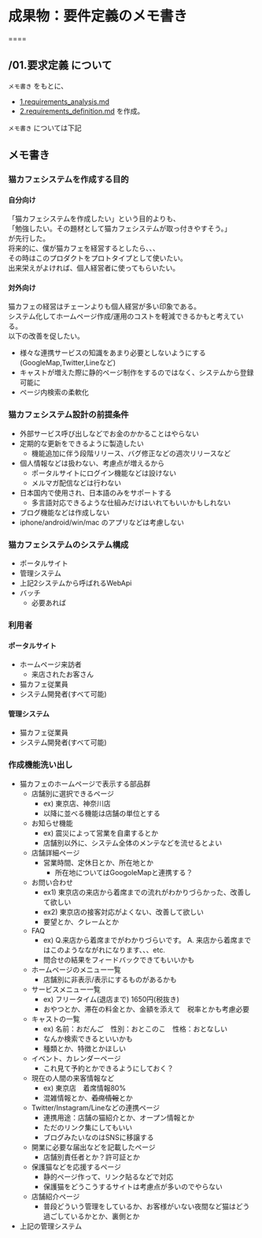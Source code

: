 # 成果物：要件定義のメモ書き
====

## /01.要求定義 について
`メモ書き` をもとに、
- [1.requirements_analysis.md](1.requirements_analysis.md)
- [2.requirements_definition.md](2.requirements_definition.md)
を作成。  

`メモ書き` については下記

## メモ書き

### 猫カフェシステムを作成する目的

#### 自分向け
「猫カフェシステムを作成したい」という目的よりも、  
「勉強したい。その題材として猫カフェシステムが取っ付きやすそう。」  
が先行した。  
将来的に、僕が猫カフェを経営するとしたら、、、  
その時はこのプロダクトをプロトタイプとして使いたい。  
出来栄えがよければ、個人経営者に使ってもらいたい。  

#### 対外向け
猫カフェの経営はチェーンよりも個人経営が多い印象である。  
システム化してホームページ作成/運用のコストを軽減できるかもと考えている。  
以下の改善を促したい。  
+ 様々な連携サービスの知識をあまり必要としないようにする(GoogleMap,Twitter,Lineなど)
+ キャストが増えた際に静的ページ制作をするのではなく、システムから登録可能に
+ ページ内検索の柔軟化

### 猫カフェシステム設計の前提条件
+ 外部サービス呼び出しなどでお金のかかることはやらない
+ 定期的な更新をできるように製造したい
  + 機能追加に伴う段階リリース、バグ修正などの週次リリースなど
+ 個人情報などは扱わない、考慮点が増えるから
  + ポータルサイトにログイン機能などは設けない
  + メルマガ配信などは行わない
+ 日本国内で使用され、日本語のみをサポートする
  + 多言語対応できるような仕組みだけはいれてもいいかもしれない
+ ブログ機能などは作成しない
+ iphone/android/win/mac のアプリなどは考慮しない

### 猫カフェシステムのシステム構成
+ ポータルサイト
+ 管理システム
+ 上記2システムから呼ばれるWebApi
+ バッチ
  + 必要あれば

### 利用者

#### ポータルサイト

+ ホームページ来訪者
  + 来店されたお客さん
+ 猫カフェ従業員
+ システム開発者(すべて可能)

#### 管理システム

+ 猫カフェ従業員
+ システム開発者(すべて可能)

### 作成機能洗い出し
+ 猫カフェのホームページで表示する部品群
  + 店舗別に選択できるページ
    + ex) 東京店、神奈川店
    + 以降に並べる機能は店舗の単位とする
  + お知らせ機能
    + ex) 震災によって営業を自粛するとか
    + 店舗別以外に、システム全体のメンテなどを流せるとよい
  + 店舗詳細ページ
    + 営業時間、定休日とか、所在地とか
      + 所在地についてはGoogoleMapと連携する？
  + お問い合わせ
    + ex1) 東京店の来店から着席までの流れがわかりづらかった、改善して欲しい 
    + ex2) 東京店の接客対応がよくない、改善して欲しい
    + 要望とか、クレームとか
  + FAQ
    + ex) Q.来店から着席までがわかりづらいです。 A. 来店から着席まではこのようなながれになります、、、etc. 
    + 問合せの結果をフィードバックできてもいいかも
  + ホームページのメニュー一覧
    + 店舗別に非表示/表示にするものがあるかも  
  + サービスメニュー一覧
    + ex) フリータイム(退店まで) 1650円(税抜き)  
    + おやつとか、滞在の料金とか、金額を添えて　税率とかも考慮必要
  + キャストの一覧
    + ex) 名前：おだんご　性別：おとこのこ　性格：おとなしい　  
    + なんか検索できるといいかも
    + 種類とか、特徴とかほしい
  + イベント、カレンダーページ
    + これ見て予約とかできるようにしておく？
  + 現在の人間の来客情報など
    + ex) 東京店　着席情報80%
    + 混雑情報とか、~~着席情報~~とか
  + Twitter/Instagram/Lineなどの連携ページ
    + 連携用途：店舗の猫紹介とか、オープン情報とか
    + ただのリンク集にしてもいい
    + ブログみたいなのはSNSに移譲する
  + 開業に必要な届出などを記載したページ
    + 店舗別責任者とか？許可証とか
  + 保護猫などを応援するページ
    + 静的ページ作って、リンク貼るなどで対応
    + 保護猫をどうこうするサイトは考慮点が多いのでやらない  
  + 店舗紹介ページ
    + 普段どういう管理をしているか、お客様がいない夜間など猫はどう過ごしているかとか、裏側とか
+ 上記の管理システム
